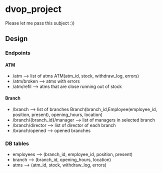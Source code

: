 # dvop_project
Please let me pass this subject :))
## Design
### Endpoints
#### ATM
- /atm --> list of atms ATM(atm_id, stock, withdraw_log, errors)
- /atm/broken --> atms with errors
- /atm/refil  --> atms that are close running out of stock
#### Branch
- /branch --> list of branches Branch(branch_id,Employee(employee_id, position, present), opening_hours, location)
- /branch/{branch_id}/manager --> list of managers in selected branch
- /branch/director --> list of director of each branch
- /branch/opened --> opened branches
### DB tables
- employees --> (branch_id, employee_id, position, present)
- branch --> (branch_id, opening_hours, location)
- atms --> (atm_id, stock, withdraw_log, errors)
